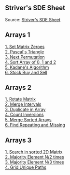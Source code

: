 ## Striver's SDE Sheet

Source: [Striver's SDE Sheet](https://takeuforward.org/interviews/strivers-sde-sheet-top-coding-interview-problems/)

## Arrays 1

[1. Set Matrix Zeroes](./sde-sheet/arrays/set_matrix_zeroes.md) \
[2. Pascal's Triangle](./sde-sheet/arrays/pascal_triangle.md) \
[3. Next Permutation](./sde-sheet/arrays/next_permutation.md) \
[4. Sort Array of 0, 1 and 2](./sde-sheet/arrays/sort_zero_ones_twos.md) \
[5. Kadane's Algorithm](./leetcode/arrays/53_max_sum_subarray.md) \
[6. Stock Buy and Sell](./general/dynamic_programming/stocks/buy_sell_stocks.md)

## Arrays 2
[1. Rotate Matrix](./sde-sheet/arrays2/rotate_matrix.md) \
[2. Merge Intervals](./sde-sheet/arrays2/merge_overlapping_intervals.md) \
[3. Duplicate in Array](./leetcode/arrays/287_duplicate_in_array.md) \
[4. Count Inversions](./general/arrays/count_inversions.md) \
[5. Merge Sorted Arrays](./sde-sheet/arrays2/merge_sorted_arrays.md) \
[6. Find Repeating and Missing](./sde-sheet/arrays2/find_repeat_and_missing.md)

## Arrays 3
[1. Search in sorted 2D Matrix](./sde-sheet/arrays3/search_in_sorted_2d_matrix.md) \
[2. Majority Element N/2 times](./sde-sheet/arrays3/majority_gt_nby2.md) \
[3. Majority Element N/3 times](./leetcode/arrays/229_majority_gt_nby3.md) \
[4. Grid Unique Paths](./sde-sheet/arrays3/grid_uniq_paths.md)
